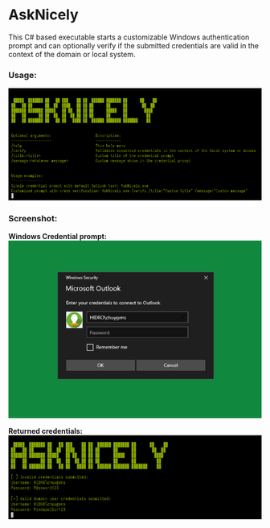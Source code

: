 # AskNicely
This C# based executable starts a customizable Windows authentication prompt and can optionally verify if the submitted credentials are valid in the context of the domain or local system. 


### Usage:
![Screenshot](https://github.com/pietermiske/AskNicely/blob/master/Screenshots/AskNicely_help.png)


### Screenshot:
<b>Windows Credential prompt:</b>
![Screenshot](https://github.com/pietermiske/AskNicely/blob/master/Screenshots/AskNicely_prompt.png)

<b>Returned credentials:</b>
![Screenshot](https://github.com/pietermiske/AskNicely/blob/master/Screenshots/AskNicely_returned_creds.png)